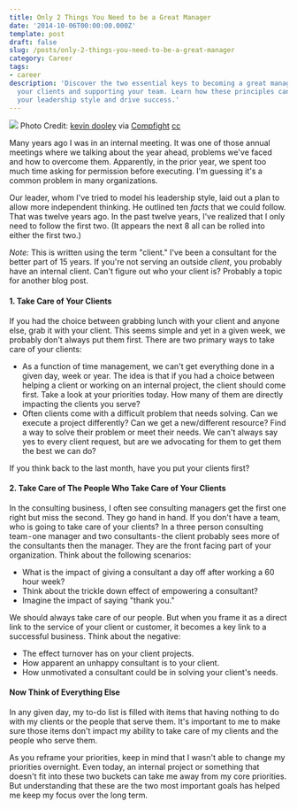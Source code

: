 ```yaml
---
title: Only 2 Things You Need to be a Great Manager
date: '2014-10-06T00:00:00.000Z'
template: post
draft: false
slug: /posts/only-2-things-you-need-to-be-a-great-manager
category: Career
tags:
- career
description: 'Discover the two essential keys to becoming a great manager: prioritizing
  your clients and supporting your team. Learn how these principles can transform
  your leadership style and drive success.'
---
```

![](https://cdn-images-1.medium.com/max/800/0*hMhsqgcF6nc0xfcq.jpg)
Photo Credit: [kevin dooley](https://www.flickr.com/photos/12836528@N00/6861256042/) via [Compfight](http://compfight.com) [cc](https://creativecommons.org/licenses/by/2.0/)

Many years ago I was in an internal meeting. It was one of those annual meetings where we talking about the year ahead, problems we've faced and how to overcome them. Apparently, in the prior year, we spent too much time asking for permission before executing. I'm guessing it's a common problem in many organizations.

Our leader, whom I've tried to model his leadership style, laid out a plan to allow more independent thinking. He outlined ten _facts_ that we could follow. That was twelve years ago. In the past twelve years, I've realized that I only need to follow the first two. (It appears the next 8 all can be rolled into either the first two.)

_Note:_ This is written using the term "client." I've been a consultant for the better part of 15 years. If you're not serving an outside _client_, you probably have an internal client. Can't figure out who your client is? Probably a topic for another blog post.

#### 1. Take Care of Your Clients
If you had the choice between grabbing lunch with your client and anyone else, grab it with your client. This seems simple and yet in a given week, we probably don't always put them first. There are two primary ways to take care of your clients:
- As a function of time management, we can't get everything done in a given day, week or year. The idea is that if you had a choice between helping a client or working on an internal project, the client should come first. Take a look at your priorities today. How many of them are directly impacting the clients you serve?
- Often clients come with a difficult problem that needs solving. Can we execute a project differently? Can we get a new/different resource? Find a way to solve their problem or meet their needs. We can't always say yes to every client request, but are we advocating for them to get them the best we can do?

If you think back to the last month, have you put your clients first?

#### 2. Take Care of The People Who Take Care of Your Clients
In the consulting business, I often see consulting managers get the first one right but miss the second. They go hand in hand. If you don't have a team, who is going to take care of your clients? In a three person consulting team - one manager and two consultants - the client probably sees more of the consultants then the manager. They are the front facing part of your organization. Think about the following scenarios:
- What is the impact of giving a consultant a day off after working a 60 hour week?
- Think about the trickle down effect of empowering a consultant?
- Imagine the impact of saying "thank you."

We should always take care of our people. But when you frame it as a direct link to the service of your client or customer, it becomes a key link to a successful business. Think about the negative:
- The effect turnover has on your client projects.
- How apparent an unhappy consultant is to your client.
- How unmotivated a consultant could be in solving your client's needs.

#### Now Think of Everything Else
In any given day, my to-do list is filled with items that having nothing to do with my clients or the people that serve them. It's important to me to make sure those items don't impact my ability to take care of my clients and the people who serve them.

As you reframe your priorities, keep in mind that I wasn't able to change my priorities overnight. Even today, an internal project or something that doesn't fit into these two buckets can take me away from my core priorities. But understanding that these are the two most important goals has helped me keep my focus over the long term.